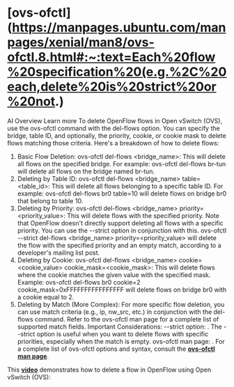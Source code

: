 # **[ovs-ofctl](<https://manpages.ubuntu.com/manpages/xenial/man8/ovs-ofctl.8.html#:~:text=Each%20flow%20specification%20(e.g.%2C%20each,delete%20is%20strict%20or%20not>.)**

AI Overview
Learn more
To delete OpenFlow flows in Open vSwitch (OVS), use the ovs-ofctl command with the del-flows option. You can specify the bridge, table ID, and optionally, the priority, cookie, or cookie mask to delete flows matching those criteria.
Here's a breakdown of how to delete flows:

1. Basic Flow Deletion:
ovs-ofctl del-flows <bridge_name>: This will delete all flows on the specified bridge.
For example: ovs-ofctl del-flows br-tun will delete all flows on the bridge named br-tun.
2. Deleting by Table ID:
ovs-ofctl del-flows <bridge_name> table=<table_id>: This will delete all flows belonging to a specific table ID.
For example: ovs-ofctl del-flows br0 table=10 will delete flows on bridge br0 that belong to table 10.
3. Deleting by Priority:
ovs-ofctl del-flows <bridge_name> priority=<priority_value>: This will delete flows with the specified priority. Note that OpenFlow doesn't directly support deleting all flows with a specific priority.
You can use the --strict option in conjunction with this. ovs-ofctl --strict del-flows <bridge_name> priority=<priority_value> will delete the flow with the specified priority and an empty match, according to a developer's mailing list post.
4. Deleting by Cookie:
ovs-ofctl del-flows <bridge_name> cookie=<cookie_value> cookie_mask=<cookie_mask>: This will delete flows where the cookie matches the given value with the specified mask.
Example: ovs-ofctl del-flows br0 cookie=2 cookie_mask=0xFFFFFFFFFFFFFFFF will delete flows on bridge br0 with a cookie equal to 2.
5. Deleting by Match (More Complex):
For more specific flow deletion, you can use match criteria (e.g., ip, nw_src, etc.) in conjunction with the del-flows command.
Refer to the ovs-ofctl man page for a complete list of supported match fields.
Important Considerations:
--strict option:
.
The --strict option is useful when you want to delete flows with specific priorities, especially when the match is empty.
ovs-ofctl man page:
.
For a complete list of ovs-ofctl options and syntax, consult the **[ovs-ofctl man page](https://man7.org/linux/man-pages/man8/ovs-ofctl.8.html)**.

This **[video](https://www.youtube.com/watch?v=FyV4MoQ3T0I&t=156)** demonstrates how to delete a flow in OpenFlow using Open vSwitch (OVS):
